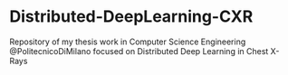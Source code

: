 # Distributed-DeepLearning-CXR
Repository of my thesis work in Computer Science Engineering @PolitecnicoDiMilano focused on Distributed Deep Learning in Chest X-Rays
